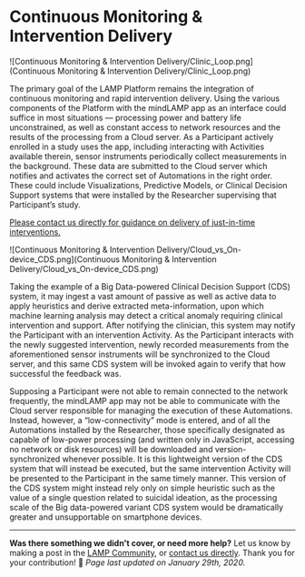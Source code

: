 # Continuous Monitoring & Intervention Delivery

![Continuous Monitoring & Intervention Delivery/Clinic_Loop.png](Continuous Monitoring & Intervention Delivery/Clinic_Loop.png)

The primary goal of the LAMP Platform remains the integration of continuous monitoring and rapid intervention delivery. Using the various components of the Platform with the mindLAMP app as an interface could suffice in most situations — processing power and battery life unconstrained, as well as constant access to network resources and the results of the processing from a Cloud server. As a Participant actively enrolled in a study uses the app, including interacting with Activities available therein, sensor instruments periodically collect measurements in the background. These data are submitted to the Cloud server which notifies and activates the correct set of Automations in the right order. These could include Visualizations, Predictive Models, or Clinical Decision Support systems that were installed by the Researcher supervising that Participant’s study.

[Please contact us directly for guidance on delivery of just-in-time interventions.](mailto:team@digitalpsych.org)

![Continuous Monitoring & Intervention Delivery/Cloud_vs_On-device_CDS.png](Continuous Monitoring & Intervention Delivery/Cloud_vs_On-device_CDS.png)

Taking the example of a Big Data-powered Clinical Decision Support (CDS) system, it may ingest a vast amount of passive as well as active data to apply heuristics and derive extracted meta-information, upon which machine learning analysis may detect a critical anomaly requiring clinical intervention and support. After notifying the clinician, this system may notify the Participant with an intervention Activity. As the Participant interacts with the newly suggested intervention, newly recorded measurements from the aforementioned sensor instruments will be synchronized to the Cloud server, and this same CDS system will be invoked again to verify that how successful the feedback was.

Supposing a Participant were not able to remain connected to the network frequently, the mindLAMP app may not be able to communicate with the Cloud server responsible for managing the execution of these Automations. Instead, however, a “low-connectivity” mode is entered, and of all the Automations installed by the Researcher, those specifically designated as capable of low-power processing (and written only in JavaScript, accessing no network or disk resources) will be downloaded and version-synchronized whenever possible. It is this lightweight version of the CDS system that will instead be executed, but the same intervention Activity will be presented to the Participant in the same timely manner. This version of the CDS system might instead rely only on simple heuristic such as the value of a single question related to suicidal ideation, as the processing scale of the Big data-powered variant CDS system would be dramatically greater and unsupportable on smartphone devices.

---

**Was there something we didn't cover, or need more help?**
Let us know by making a post in the [LAMP Community](https://community.lamp.digital/), or [contact us directly](mailto:team@digitalpsych.org). Thank you for your contribution! 🌟
*Page last updated on January 29th, 2020.*